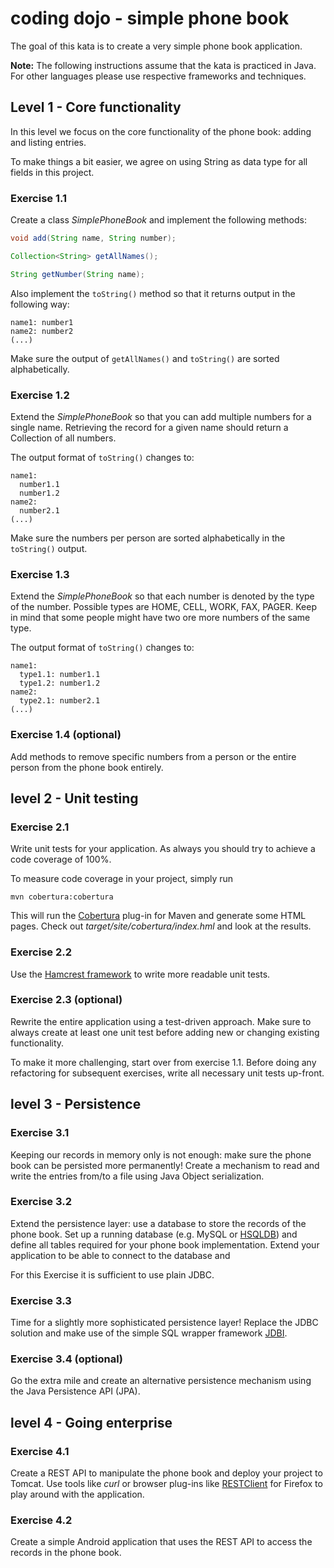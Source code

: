 # coding dojo - simple phone book

The goal of this kata is to create a very simple phone book application. 

**Note:** The following instructions assume that the kata is practiced in Java. For other languages please use respective frameworks and techniques.


## Level 1 - Core functionality

In this level we focus on the core functionality of the phone book: adding and listing entries.

To make things a bit easier, we agree on using String as data type for all fields in this project.

### Exercise 1.1

Create a class *SimplePhoneBook* and implement the following methods:
``` java
void add(String name, String number);

Collection<String> getAllNames();

String getNumber(String name);
```

Also implement the ```toString()``` method so that it returns output in the following way:
```
name1: number1
name2: number2
(...)
```

Make sure the output of ```getAllNames()``` and  ```toString()``` are sorted alphabetically.

### Exercise 1.2

Extend the *SimplePhoneBook* so that you can add multiple numbers for a single name. Retrieving the record for a given name should return a Collection of all numbers.

The output format of ```toString()``` changes to:
```
name1:
  number1.1
  number1.2
name2:
  number2.1
(...)
```

Make sure the numbers per person are sorted alphabetically in the ```toString()``` output.

### Exercise 1.3

Extend the *SimplePhoneBook* so that each number is denoted by the type of the number. Possible types are HOME, CELL, WORK, FAX, PAGER. Keep in mind that some people might have two ore more numbers of the same type.

The output format of ```toString()``` changes to:
```
name1:
  type1.1: number1.1
  type1.2: number1.2
name2:
  type2.1: number2.1
(...)
```

### Exercise 1.4 (optional)

Add methods to remove specific numbers from a person or the entire person from the phone book entirely. 


## level 2 - Unit testing

### Exercise 2.1

Write unit tests for your application. As always you should try to achieve a code coverage of 100%. 

To measure code coverage in your project, simply run
```(bash)
mvn cobertura:cobertura
```

This will run the [Cobertura](http://cobertura.github.io/cobertura/) plug-in for Maven and generate some HTML pages. Check out *target/site/cobertura/index.hml* and look at the results.

### Exercise 2.2

Use the [Hamcrest framework](http://hamcrest.org/JavaHamcrest/) to write more readable unit tests.

### Exercise 2.3 (optional)

Rewrite the entire application using a test-driven approach. Make sure to always create at least one unit test before adding new or changing existing functionality.

To make it more challenging, start over from exercise 1.1. Before doing any refactoring for subsequent exercises, write all necessary unit tests up-front.


## level 3 - Persistence

### Exercise 3.1

Keeping our records in memory only is not enough: make sure the phone book can be persisted more permanently! Create a mechanism to read and write the entries from/to a file using Java Object serialization.

### Exercise 3.2

Extend the persistence layer: use a database to store the records of the phone book. Set up a running database (e.g. MySQL or [HSQLDB](http://hsqldb.org)) and define all tables required for your phone book implementation. Extend your application to be able to connect to the database and 

For this Exercise it is sufficient to use plain JDBC.

### Exercise 3.3

Time for a slightly more sophisticated persistence layer! Replace the JDBC solution and make use of the simple SQL wrapper framework [JDBI](http://jdbi.org).

### Exercise 3.4 (optional)

Go the extra mile and create an alternative persistence mechanism using the Java Persistence API (JPA).


## level 4 - Going enterprise

### Exercise 4.1

Create a REST API to manipulate the phone book and deploy your project to Tomcat. Use tools like *curl* or browser plug-ins like [RESTClient](https://addons.mozilla.org/de/firefox/addon/restclient/) for Firefox to play around with the application.

### Exercise 4.2

Create a simple Android application that uses the REST API to access the records in the phone book.

